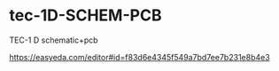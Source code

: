 # tec-1D-SCHEM-PCB
TEC-1 D schematic+pcb

https://easyeda.com/editor#id=f83d6e4345f549a7bd7ee7b231e8b4e3

